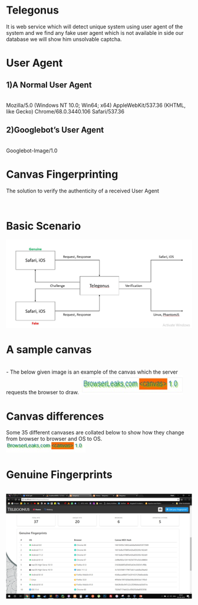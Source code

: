 # Telegonus
It is web service which will detect unique system using user agent of the
system and we find any fake user agent which is not available in side our
database we will show him unsolvable captcha.





<h1>User Agent</h1>



<h2>1)A Normal User Agent</h2><br/>
Mozilla/5.0 (Windows NT 10.0; Win64; x64) AppleWebKit/537.36 (KHTML, like Gecko) Chrome/68.0.3440.106 Safari/537.36
<br/>
<h2>2)Googlebot’s User Agent</h2><br/>
Googlebot-Image/1.0
<br/>
<h1>Canvas Fingerprinting</h1>
<p>The solution to verify the authenticity of a received User Agent
</p>

<br/>
<h1>Basic Scenario</h1>
<img src="first.JPG" alt="firstimage"> 

<br/>
<h1>A sample canvas</h1><br/>-
The below given image is an example of the canvas which the server requests the browser to draw.
<img src="second.jpg" alt="secondimage"> 

<br/>

<h1>Canvas differences</h1>
Some 35 different canvases are collated below to show how they change from browser to browser and OS to OS.
<br/>
<img src="third.jpg" alt="secondimage"> 


<h1>Genuine Fingerprints</h1><br/>
<img src="fourth.jpg" alt="secondimage"> 










